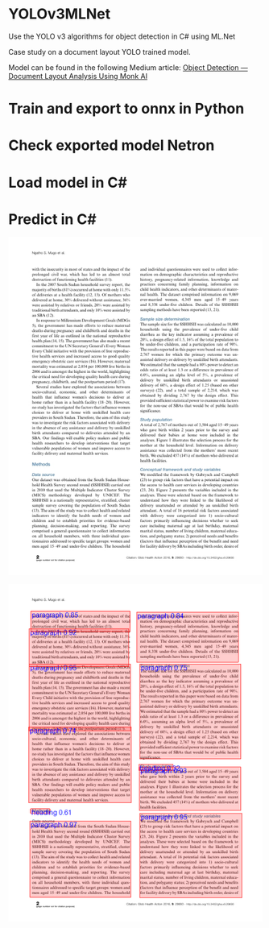 # YOLOv3MLNet
Use the YOLO v3 algorithms for object detection in C# using ML.Net

Case study on a document layout YOLO trained model.

Model can be found in the following Medium article: [Object Detection — Document Layout Analysis Using Monk AI](https://medium.com/towards-artificial-intelligence/object-detection-document-layout-analysis-using-monk-object-detection-toolkit-6c57200bde5)

# Train and export to onnx in Python

# Check exported model Netron

# Load model in C#

# Predict in C#
![input](YOLOv3MLNet/Assets/Images/PMC5055614_00001.jpg)

![output](YOLOv3MLNet/Assets/Output/PMC5055614_00001._processed.jpg)
